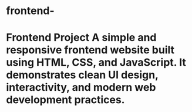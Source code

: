 # frontend-
# Frontend Project  A simple and responsive frontend website built using HTML, CSS, and JavaScript.   It demonstrates clean UI design, interactivity, and modern web development practices.   
